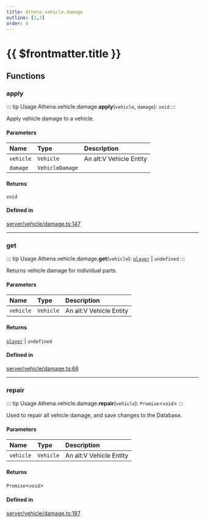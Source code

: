 ```yaml
---
title: Athena.vehicle.damage
outline: [1,3]
order: 0
---
```


# {{ $frontmatter.title }}


## Functions

### apply

::: tip Usage
Athena.vehicle.damage.**apply**(`vehicle`, `damage`): `void`
:::

Apply vehicle damage to a vehicle.

#### Parameters

| Name | Type | Description |
| :------ | :------ | :------ |
| `vehicle` | `Vehicle` | An alt:V Vehicle Entity |
| `damage` | `VehicleDamage` |  |

#### Returns

`void`

#### Defined in

[server/vehicle/damage.ts:147](https://github.com/Stuyk/altv-athena/blob/27ff03a/src/core/server/vehicle/damage.ts#L147)

___

### get

::: tip Usage
Athena.vehicle.damage.**get**(`vehicle`): [`player`](server_config.md#player) \| `undefined`
:::

Returns vehicle damage for individual parts.

#### Parameters

| Name | Type | Description |
| :------ | :------ | :------ |
| `vehicle` | `Vehicle` | An alt:V Vehicle Entity |

#### Returns

[`player`](server_config.md#player) \| `undefined`

#### Defined in

[server/vehicle/damage.ts:66](https://github.com/Stuyk/altv-athena/blob/27ff03a/src/core/server/vehicle/damage.ts#L66)

___

### repair

::: tip Usage
Athena.vehicle.damage.**repair**(`vehicle`): `Promise`<`void`\>
:::

Used to repair all vehicle damage, and save changes to the Database.

#### Parameters

| Name | Type | Description |
| :------ | :------ | :------ |
| `vehicle` | `Vehicle` | An alt:V Vehicle Entity |

#### Returns

`Promise`<`void`\>

#### Defined in

[server/vehicle/damage.ts:187](https://github.com/Stuyk/altv-athena/blob/27ff03a/src/core/server/vehicle/damage.ts#L187)
